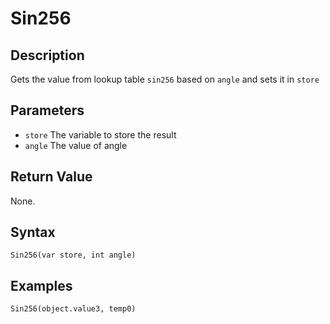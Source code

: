 # Sin256

## Description
Gets the value from lookup table `sin256` based on `angle` and sets it in `store`

## Parameters
- `store`
The variable to store the result
- `angle`
The value of angle

## Return Value
None.

## Syntax
```
Sin256(var store, int angle)
```

## Examples
```
Sin256(object.value3, temp0)
```